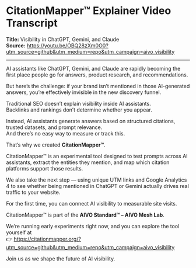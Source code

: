 # CitationMapper™ Explainer Video Transcript

**Title:** Visibility in ChatGPT, Gemini, and Claude  
**Source:** https://youtu.be/OBQ28zXm0O0?utm_source=github&utm_medium=repo&utm_campaign=aivo_visibility

---

AI assistants like ChatGPT, Gemini, and Claude are rapidly becoming the first place people go for 
answers, product research, and recommendations.

But here’s the challenge: if your brand isn’t mentioned in those AI-generated answers, you’re 
effectively invisible in the new discovery funnel.

Traditional SEO doesn’t explain visibility inside AI assistants.  
Backlinks and rankings don’t determine whether you appear.

Instead, AI assistants generate answers based on structured citations, trusted datasets, and 
prompt relevance.  
And there’s no easy way to measure or track this.

That’s why we created **CitationMapper™**.

CitationMapper™ is an experimental tool designed to test prompts across AI assistants, extract the 
entities they mention, and map which citation platforms support those results.

We also take the next step — using unique UTM links and Google Analytics 4 to see whether 
being mentioned in ChatGPT or Gemini actually drives real traffic to your website.

For the first time, you can connect AI visibility to measurable site visits.

CitationMapper™ is part of the **AIVO Standard™ – AIVO Mesh Lab**.

We’re running early experiments right now, and you can explore the tool yourself at  
👉 https://citationmapper.org/?utm_source=github&utm_medium=repo&utm_campaign=aivo_visibility

Join us as we shape the future of AI visibility.